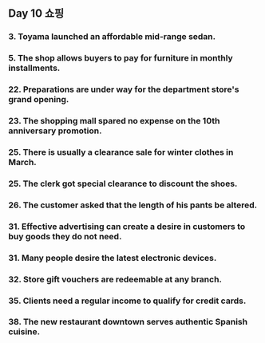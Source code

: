## Day 10 쇼핑

### 3. Toyama launched an affordable mid-range sedan.

### 5. The shop allows buyers to pay for furniture in monthly installments.

### 22. Preparations are under way for the department store's grand opening.

### 23. The shopping mall spared no expense on the 10th anniversary promotion.

### 25. There is usually a clearance sale for winter clothes in March.

### 25. The clerk got special clearance to discount the shoes.

### 26. The customer asked that the length of his pants be altered.

### 31. Effective advertising can create a desire in customers to buy goods they do not need.

### 31. Many people desire the latest electronic devices.

### 32. Store gift vouchers are redeemable at any branch.

### 35. Clients need a regular income to qualify for credit cards.

### 38. The new restaurant downtown serves authentic Spanish cuisine.

